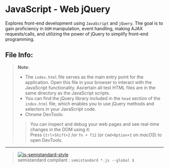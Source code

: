 # JavaScript - Web jQuery

Explores front-end development using `JavaScript` and `jQuery`. The goal is to gain proficiency in `DOM` manipulation, event handling, making AJAX requests/calls, and utilizing the power of jQuery to simplify front-end programming.

## File Info:
> **Note**:
> - The `index.html` file serves as the main entry point for the application. Open this file in your browser to interact with the JavaScript functionality. Ascertain all test HTML files are in the same directory as the JavaScript scripts.  
> - You can find the jQuery library included in the `head` section of the `index.html` file, which enables you to use jQuery methods and selectors in your JavaScript code.  
> - Chrome DevTools:  
>> You can inspect and debug your web pages and see real-time changes in the DOM using it:  
>> Press `Ctrl+Shift+I` /or `fn + f12` (or `Cmd+Option+I` on *macOS*) to open DevTools.  

---
> [![js-semistandard-style](https://raw.githubusercontent.com/standard/semistandard/master/badge.svg)](https://github.com/standard/semistandard)  
> semistandard compliant : `semistandard *.js --global $`  